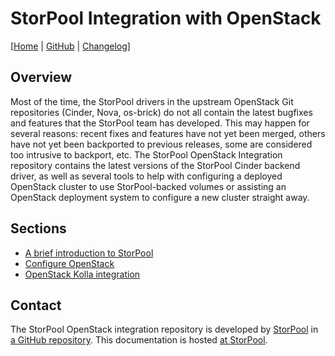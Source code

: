 <!--
SPDX-FileCopyrightText: 2015 - 2023  StorPool <support@storpool.com>
SPDX-License-Identifier: Apache-2.0
-->

# StorPool Integration with OpenStack

\[[Home][storpool-sp-osi] | [GitHub][github] | [Changelog][github-changelog]\]

## Overview

Most of the time, the StorPool drivers in the upstream OpenStack Git
repositories (Cinder, Nova, os-brick) do not all contain the latest
bugfixes and features that the StorPool team has developed.
This may happen for several reasons: recent fixes and features have not
yet been merged, others have not yet been backported to previous releases,
some are considered too intrusive to backport, etc.
The StorPool OpenStack Integration repository contains the latest versions
of the StorPool Cinder backend driver, as well as several tools to help with
configuring a deployed OpenStack cluster to use StorPool-backed volumes or
assisting an OpenStack deployment system to configure a new cluster
straight away.

## Sections

- [A brief introduction to StorPool](storpool.md)
- [Configure OpenStack](configure.md)
- [OpenStack Kolla integration](kolla.md)

## Contact

The StorPool OpenStack integration repository is developed by
[StorPool][storpool-support] in [a GitHub repository][github].
This documentation is hosted [at StorPool][storpool-sp-osi].

[github]: https://github.com/storpool/storpool-openstack-integration "The StorPool OpenStack integration GitHub repository"
[github-changelog]: https://github.com/storpool/storpool-openstack-integration/blob/master/docs/changes.md "The changelog file"
[storpool-sp-osi]: https://repo.storpool.com/public/doc/storpool-openstack-integration/ "The StorPool OpenStack integration documentation"
[storpool-support]: mailto:support@storpool.com "The StorPool team"
